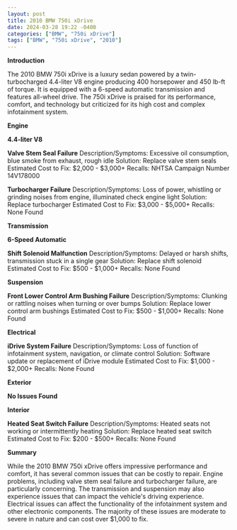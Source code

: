 ```yaml
---
layout: post
title: 2010 BMW 750i xDrive
date: 2024-03-28 19:22 -0400
categories: ["BMW", "750i xDrive"]
tags: ["BMW", "750i xDrive", "2010"]
---
```

**Introduction**

The 2010 BMW 750i xDrive is a luxury sedan powered by a twin-turbocharged 4.4-liter V8 engine producing 400 horsepower and 450 lb-ft of torque. It is equipped with a 6-speed automatic transmission and features all-wheel drive. The 750i xDrive is praised for its performance, comfort, and technology but criticized for its high cost and complex infotainment system.

**Engine**

**4.4-liter V8**

**Valve Stem Seal Failure**
Description/Symptoms: Excessive oil consumption, blue smoke from exhaust, rough idle
Solution: Replace valve stem seals
Estimated Cost to Fix: $2,000 - $3,000+
Recalls: NHTSA Campaign Number 14V178000

**Turbocharger Failure**
Description/Symptoms: Loss of power, whistling or grinding noises from engine, illuminated check engine light
Solution: Replace turbocharger
Estimated Cost to Fix: $3,000 - $5,000+
Recalls: None Found

**Transmission**

**6-Speed Automatic**

**Shift Solenoid Malfunction**
Description/Symptoms: Delayed or harsh shifts, transmission stuck in a single gear
Solution: Replace shift solenoid
Estimated Cost to Fix: $500 - $1,000+
Recalls: None Found

**Suspension**

**Front Lower Control Arm Bushing Failure**
Description/Symptoms: Clunking or rattling noises when turning or over bumps
Solution: Replace lower control arm bushings
Estimated Cost to Fix: $500 - $1,000+
Recalls: None Found

**Electrical**

**iDrive System Failure**
Description/Symptoms: Loss of function of infotainment system, navigation, or climate control
Solution: Software update or replacement of iDrive module
Estimated Cost to Fix: $1,000 - $2,000+
Recalls: None Found

**Exterior**

**No Issues Found**

**Interior**

**Heated Seat Switch Failure**
Description/Symptoms: Heated seats not working or intermittently heating
Solution: Replace heated seat switch
Estimated Cost to Fix: $200 - $500+
Recalls: None Found

**Summary**

While the 2010 BMW 750i xDrive offers impressive performance and comfort, it has several common issues that can be costly to repair. Engine problems, including valve stem seal failure and turbocharger failure, are particularly concerning. The transmission and suspension may also experience issues that can impact the vehicle's driving experience. Electrical issues can affect the functionality of the infotainment system and other electronic components. The majority of these issues are moderate to severe in nature and can cost over $1,000 to fix.
